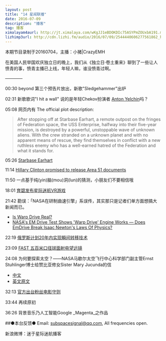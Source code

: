 ```yaml
---
layout: post
title: "14 星闻联播"
date: 2016-07-09
description: "播客"
tag: 播客 
ximalayam4aurl: http://jt.ximalaya.com/wKgJJ1eBDOKDIc75ASYPmZOUxbA191.m4a?channel=rss&album_id=3135361&track_id=18183273&uid=6418191&jt=http://audio.xmcdn.com/group20/M02/14/42/wKgJJ1eBDOKDIc75ASYPmZOUxbA191.m4a
lizhimp3url: http://cdn.lizhi.fm/audio/2016/07/09/2544440606277561862_hd.mp3
---   
```


本期节目录制于20160704，主播：小猪\|CrazyEMH

在美国人民举国欢庆独立日的晚上，我们从《独立日·卷土重来》聊到了一些让人愤青的事，愤青主播已上线，年轻人嘛，谁没愤青过啊。

————

00:30 beyond 第三个预告片放出，新歌&quot;Sledgehammer&quot;出炉

02:31 新歌歌词&quot;I hit a wall&quot; 说的是年轻Chekov扮演者 [Anton Yelchin](https://en.wikipedia.org/wiki/Anton_Yelchin)吗？

05:08 网页内有 The official plot description:
>After stopping off at Starbase Earhart, a remote outpost on the fringes of Federation space, the USS Enterprise, halfway into their five-year mission, is destroyed by a powerful, unstoppable wave of unknown aliens. With the crew stranded on a unknown planet and with no apparent means of rescue, they find themselves in conflict with a new ruthless enemy who has a well-earned hatred of the Federation and what it stands for.


05:26 [Starbase Earhart](http://memory-alpha.wikia.com/wiki/Starbase_Earhart)

11:14  [Hillary Clinton promised to release Area 51 documents](http://fusion.net/story/302651/hillary-clinton-ufo-vote/)

11:50 一点基于纯(yin)脑(mou)洞(lun)的猜测，小朋友们不要相信哦

18:01 [育碧发布星际迷航VR游戏](http://blog.ubi.com/star-trek-bridge-crew-going-boldly-vr/)

21:42 勘误：「NASA在研制曲速引擎」系误传，其实那只是记者们单方面想搞大新闻而已。
* [Is Warp Drive Real?](http://www.nasa.gov/centers/glenn/technology/warp/warp.html)
* [NASA&#39;s EM Drive Test Shows &#39;Warp Drive&#39; Engine Works — Does EmDrive Break Isaac Newton&#39;s Laws Of Physics?](http://www.inquisitr.com/2541109/nasas-em-drive-test-warp-drive-engine-emdrive-isaac-newton-laws-of-physics/)

22:19 [俄罗斯计划20年内实现瞬间转移技术](http://tech.sina.com.cn/d/i/2016-07-01/doc-ifxtsatn7874373.shtml)

23:09 [FAST 五百米口径球面射电望远镜](https://en.wikipedia.org/wiki/Five_hundred_meter_Aperture_Spherical_Telescope)

24:08 为何要探索太空？——NASA马歇尔太空飞行中心科学部门副主管Ernst Stuhlinger博士给赞比亚修女Sister Mary Jucunda的信
* [中文](http://discovery.163.com/13/0616/21/91H7IVTM00014N6R.html)
* [英文原文](http://www.lettersofnote.com/2012/08/why-explore-space.html)

32:13 [官方出台粉丝电影守则](http://www.startrek.com/fan-films)

33:44 再续原初

36:26 背景音乐乃人工智能Google _Magenta_之作品

##●本台反馈●
Email: [subspacesignal@qq.com](mailto:subspacesignal@qq.com), All frequencies open.

新浪微博：迷于星际迷航播客